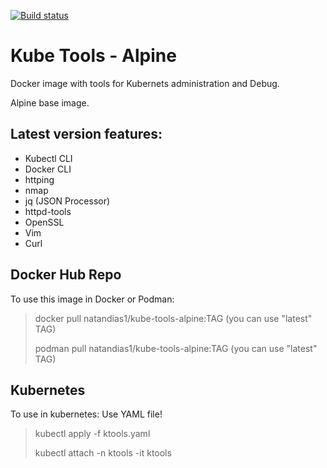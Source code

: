 [![Build status](https://dev.azure.com/natan-dias/Kube-tools/_apis/build/status/Kube-tools-Alpine%20CI)](https://dev.azure.com/natan-dias/Kube-tools/_build/latest?definitionId=-1)

# Kube Tools - Alpine

Docker image with tools for Kubernets administration and Debug.

Alpine base image.

## Latest version features:

+ Kubectl CLI
+ Docker CLI
+ httping
+ nmap
+ jq (JSON Processor)
+ httpd-tools
+ OpenSSL
+ Vim
+ Curl

## Docker Hub Repo

To use this image in Docker or Podman:

> docker pull natandias1/kube-tools-alpine:TAG (you can use "latest" TAG)
>
> podman pull natandias1/kube-tools-alpine:TAG (you can use "latest" TAG) 

## Kubernetes

To use in kubernetes: Use YAML file!

> kubectl apply -f ktools.yaml
>
> kubectl attach -n ktools -it ktools
